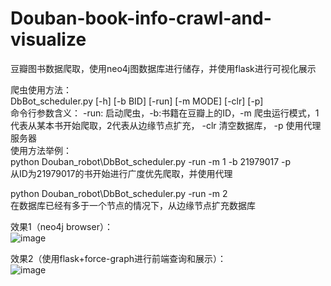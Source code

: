 # Douban-book-info-crawl-and-visualize
豆瓣图书数据爬取，使用neo4j图数据库进行储存，并使用flask进行可视化展示  

爬虫使用方法：  
DbBot_scheduler.py [-h] [-b BID] [-run] [-m MODE] [-clr] [-p]  
命令行参数含义： -run: 启动爬虫，-b:书籍在豆瓣上的ID，-m 爬虫运行模式，1代表从某本书开始爬取，2代表从边缘节点扩充， -clr 清空数据库， -p 使用代理服务器  
使用方法举例：   
python Douban_robot\DbBot_scheduler.py -run -m 1 -b 21979017 -p  
从ID为21979017的书开始进行广度优先爬取，并使用代理  

python Douban_robot\DbBot_scheduler.py -run -m 2   
在数据库已经有多于一个节点的情况下，从边缘节点扩充数据库  

效果1（neo4j browser）：  
![image](https://github.com/lusixing/Douban-book-info-crawl-and-visualize/blob/master/images/graph1.png)

效果2（使用flask+force-graph进行前端查询和展示）：   
![image](https://github.com/lusixing/Douban-book-info-crawl-and-visualize/blob/master/images/graph2.jpg)

